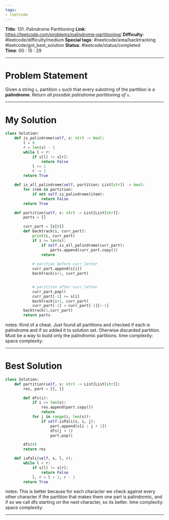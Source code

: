 ```yaml
---
tags:
- leetcode
---
```

**Title**: 131. Palindrome Partitioning
**Link**: https://leetcode.com/problems/palindrome-partitioning/
**Difficulty**: #leetcode/difficulty/medium 
**Special tags**: #neetcode/area/backtracking #leetcode/got_best_solution 
**Status**: #leetcode/status/completed  
**Time**: 00 : 15 : 29

---
# Problem Statement
Given a string `s`, partition `s` such that every substring of the partition is a  **palindrome**. Return _all possible palindrome partitioning of_ `s`.

---
# My Solution
```python
class Solution:
    def is_palindrome(self, s: str) -> bool:
        l = 0
        r = len(s) - 1
        while l < r:
            if s[l] != s[r]:
                return False
            l += 1
            r -= 1
        return True

    def is_all_palindrome(self, partition: List[str]) -> bool:
        for item in partition:
            if not self.is_palindrome(item):
                return False
        return True

    def partition(self, s: str) -> List[List[str]]:
        parts = []

        curr_part = [s[0]]
        def backtrack(i, curr_part):
            print(i, curr_part)
            if i >= len(s):
                if self.is_all_palindrome(curr_part):
                    parts.append(curr_part.copy())
                return
            
            # parition before curr_letter
            curr_part.append(s[i])
            backtrack(i+1, curr_part)


            # parititon after curr_letter
            curr_part.pop()
            curr_part[-1] += s[i]
            backtrack(i+1, curr_part)
            curr_part[-1] = curr_part[-1][:-1]
        backtrack(1,curr_part)
        return parts    
```
notes: Kind of a cheat. Just found all partitions and checked if each is palindrome and if so added it to solution set. Oherwise discarded partition. Must be a way to build only the palindromic partitions. 
time complexity: 
space complexity: 

---
# Best Solution
```python
class Solution:
    def partition(self, s: str) -> List[List[str]]:
        res, part = [], []

        def dfs(i):
            if i >= len(s):
                res.append(part.copy())
                return
            for j in range(i, len(s)):
                if self.isPali(s, i, j):
                    part.append(s[i : j + 1])
                    dfs(j + 1)
                    part.pop()

        dfs(0)
        return res

    def isPali(self, s, l, r):
        while l < r:
            if s[l] != s[r]:
                return False
            l, r = l + 1, r - 1
        return True
```
notes: This is better because for each character we check against every other character if the partition that makes them one part is palindromic, and if so we call dfs starting on the next character, so its better.
time complexity: 
space complexity: 

---

